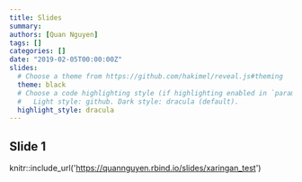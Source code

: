 ```yaml
---
title: Slides
summary: 
authors: [Quan Nguyen]
tags: []
categories: []
date: "2019-02-05T00:00:00Z"
slides:
  # Choose a theme from https://github.com/hakimel/reveal.js#theming
  theme: black
  # Choose a code highlighting style (if highlighting enabled in `params.toml`)
  #   Light style: github. Dark style: dracula (default).
  highlight_style: dracula
---
```


## Slide 1
knitr::include_url('https://quannguyen.rbind.io/slides/xaringan_test')
